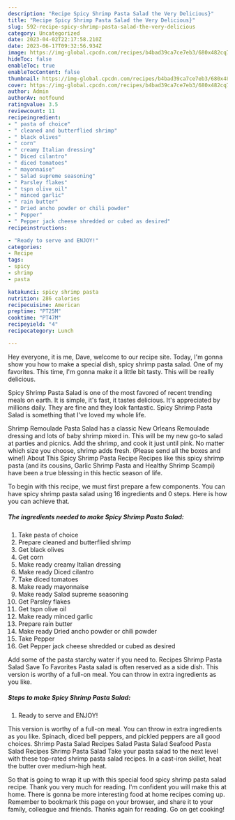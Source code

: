```yaml
---
description: "Recipe Spicy Shrimp Pasta Salad the Very Delicious}"
title: "Recipe Spicy Shrimp Pasta Salad the Very Delicious}"
slug: 592-recipe-spicy-shrimp-pasta-salad-the-very-delicious
category: Uncategorized
date: 2023-04-02T22:17:58.210Z
date: 2023-06-17T09:32:56.934Z
image: https://img-global.cpcdn.com/recipes/b4bad39ca7ce7eb3/680x482cq70/spicy-shrimp-pasta-salad-recipe-main-photo.jpg
hideToc: false
enableToc: true
enableTocContent: false
thumbnail: https://img-global.cpcdn.com/recipes/b4bad39ca7ce7eb3/680x482cq70/spicy-shrimp-pasta-salad-recipe-main-photo.jpg
cover: https://img-global.cpcdn.com/recipes/b4bad39ca7ce7eb3/680x482cq70/spicy-shrimp-pasta-salad-recipe-main-photo.jpg
author: Admin
authorAv: notfound
ratingvalue: 3.5
reviewcount: 11
recipeingredient:
- " pasta of choice"
- " cleaned and butterflied shrimp"
- " black olives"
- " corn"
- " creamy Italian dressing"
- " Diced cilantro"
- " diced tomatoes"
- " mayonnaise"
- " Salad supreme seasoning"
- " Parsley flakes"
- " tspn olive oil"
- " minced garlic"
- " rain butter"
- " Dried ancho powder or chili powder"
- " Pepper"
- " Pepper jack cheese shredded or cubed as desired"
recipeinstructions:

- "Ready to serve and ENJOY!"
categories:
- Recipe
tags:
- spicy
- shrimp
- pasta

katakunci: spicy shrimp pasta 
nutrition: 286 calories
recipecuisine: American
preptime: "PT25M"
cooktime: "PT47M"
recipeyield: "4"
recipecategory: Lunch

---
```



Hey everyone, it is me, Dave, welcome to our recipe site. Today, I'm gonna show you how to make a special dish, spicy shrimp pasta salad. One of my favorites. This time, I'm gonna make it a little bit tasty. This will be really delicious.

Spicy Shrimp Pasta Salad is one of the most favored of recent trending meals on earth. It is simple, it's fast, it tastes delicious. It's appreciated by millions daily. They are fine and they look fantastic. Spicy Shrimp Pasta Salad is something that I've loved my whole life.

Shrimp Remoulade Pasta Salad has a classic New Orleans Remoulade dressing and lots of baby shrimp mixed in. This will be my new go-to salad at parties and picnics. Add the shrimp, and cook it just until pink. No matter which size you choose, shrimp adds fresh. (Please send all the boxes and wine!) About This Spicy Shrimp Pasta Recipe Recipes like this spicy shrimp pasta (and its cousins, Garlic Shrimp Pasta and Healthy Shrimp Scampi) have been a true blessing in this hectic season of life.


To begin with this recipe, we must first prepare a few components. You can have spicy shrimp pasta salad using 16 ingredients and 0 steps. Here is how you can achieve that.

<!--inarticleads1-->

##### The ingredients needed to make Spicy Shrimp Pasta Salad:

1. Take  pasta of choice
1. Prepare  cleaned and butterflied shrimp
1. Get  black olives
1. Get  corn
1. Make ready  creamy Italian dressing
1. Make ready  Diced cilantro
1. Take  diced tomatoes
1. Make ready  mayonnaise
1. Make ready  Salad supreme seasoning
1. Get  Parsley flakes
1. Get  tspn olive oil
1. Make ready  minced garlic
1. Prepare  rain butter
1. Make ready  Dried ancho powder or chili powder
1. Take  Pepper
1. Get  Pepper jack cheese shredded or cubed as desired


Add some of the pasta starchy water if you need to. Recipes Shrimp Pasta Salad Save To Favorites Pasta salad is often reserved as a side dish. This version is worthy of a full-on meal. You can throw in extra ingredients as you like. 

<!--inarticleads2-->

##### Steps to make Spicy Shrimp Pasta Salad:


1. Ready to serve and ENJOY!

This version is worthy of a full-on meal. You can throw in extra ingredients as you like. Spinach, diced bell peppers, and pickled peppers are all good choices. Shrimp Pasta Salad Recipes Salad Pasta Salad Seafood Pasta Salad Recipes Shrimp Pasta Salad Take your pasta salad to the next level with these top-rated shrimp pasta salad recipes. In a cast-iron skillet, heat the butter over medium-high heat. 

So that is going to wrap it up with this special food spicy shrimp pasta salad recipe. Thank you very much for reading. I'm confident you will make this at home. There is gonna be more interesting food at home recipes coming up. Remember to bookmark this page on your browser, and share it to your family, colleague and friends. Thanks again for reading. Go on get cooking!

